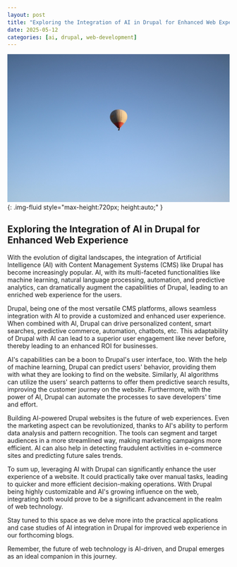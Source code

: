 ```yaml
---
layout: post
title: "Exploring the Integration of AI in Drupal for Enhanced Web Experience"
date: 2025-05-12
categories: [ai, drupal, web-development]
---
```


![Image](/assets/g097e19c2880d3121f7c5b134249a2e55b78d18505c26f60956e7d36c72a1c0e3756ad246d76adc2b9c0e6efa67682d66823b78b5cce87562cada0d8c667ee2b6_1280.jpg){: .img-fluid style="max-height:720px; height:auto;" }

## Exploring the Integration of AI in Drupal for Enhanced Web Experience

With the evolution of digital landscapes, the integration of Artificial Intelligence (AI) with Content Management Systems (CMS) like Drupal has become increasingly popular. AI, with its multi-faceted functionalities like machine learning, natural language processing, automation, and predictive analytics, can dramatically augment the capabilities of Drupal, leading to an enriched web experience for the users.

Drupal, being one of the most versatile CMS platforms, allows seamless integration with AI to provide a customized and enhanced user experience. When combined with AI, Drupal can drive personalized content, smart searches, predictive commerce, automation, chatbots, etc. This adaptability of Drupal with AI can lead to a superior user engagement like never before, thereby leading to an enhanced ROI for businesses. 

AI's capabilities can be a boon to Drupal's user interface, too. With the help of machine learning, Drupal can predict users' behavior, providing them with what they are looking to find on the website. Similarly, AI algorithms can utilize the users' search patterns to offer them predictive search results, improving the customer journey on the website. Furthermore, with the power of AI, Drupal can automate the processes to save developers' time and effort. 

Building AI-powered Drupal websites is the future of web experiences. Even the marketing aspect can be revolutionized, thanks to AI's ability to perform data analysis and pattern recognition. The tools can segment and target audiences in a more streamlined way, making marketing campaigns more efficient. AI can also help in detecting fraudulent activities in e-commerce sites and predicting future sales trends.

To sum up, leveraging AI with Drupal can significantly enhance the user experience of a website. It could practically take over manual tasks, leading to quicker and more efficient decision-making operations. With Drupal being highly customizable and AI's growing influence on the web, integrating both would prove to be a significant advancement in the realm of web technology. 

Stay tuned to this space as we delve more into the practical applications and case studies of AI integration in Drupal for improved web experience in our forthcoming blogs. 

Remember, the future of web technology is AI-driven, and Drupal emerges as an ideal companion in this journey.
